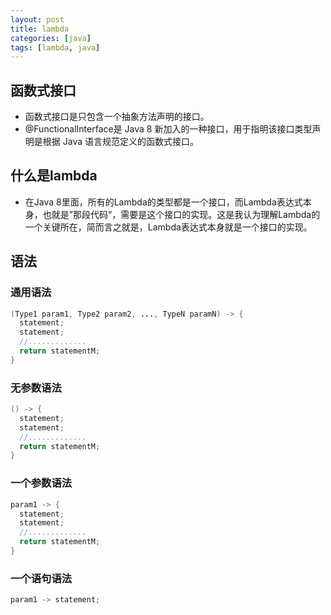 ```yaml
---
layout: post
title: lambda
categories: [java]
tags: [lambda, java]
---
```


## 函数式接口

- 函数式接口是只包含一个抽象方法声明的接口。
- @FunctionalInterface是 Java 8 新加入的一种接口，用于指明该接口类型声明是根据 Java 语言规范定义的函数式接口。

## 什么是lambda

- 在Java 8里面，所有的Lambda的类型都是一个接口，而Lambda表达式本身，也就是”那段代码“，需要是这个接口的实现。这是我认为理解Lambda的一个关键所在，简而言之就是，Lambda表达式本身就是一个接口的实现。

## 语法

### 通用语法

```java
(Type1 param1, Type2 param2, ..., TypeN paramN) -> {
  statement;
  statement;
  //.............
  return statementM;
}
```

### 无参数语法

```java
() -> {
  statement;
  statement;
  //.............
  return statementM; 
}
```

### 一个参数语法

```java
param1 -> {
  statement;
  statement;
  //.............
  return statementM;
}
```

### 一个语句语法

```java
param1 -> statement;
```

